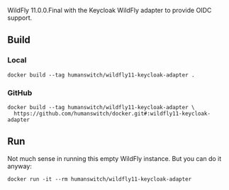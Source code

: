 WildFly 11.0.0.Final with the Keycloak WildFly adapter to provide OIDC support.

## Build
### Local
```shell
docker build --tag humanswitch/wildfly11-keycloak-adapter .
```
### GitHub
```shell
docker build --tag humanswitch/wildfly11-keycloak-adapter \
  https://github.com/humanswitch/docker.git#:wildfly11-keycloak-adapter
```

## Run
Not much sense in running this empty WildFly instance. But you can do it anyway:
```shell
docker run -it --rm humanswitch/wildfly11-keycloak-adapter
```
